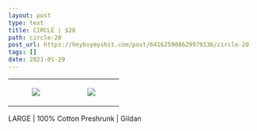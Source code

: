 ```yaml
---
layout: post
type: text
title: CIRCLE | $20
path: circle-20
post_url: https://heybuymyshit.com/post/641625908629979136/circle-20
tags: []
date: 2021-01-29
---
```




<table style="width:100%;"><tr><td style="vertical-align:top;">
      <figure class="tmblr-full" data-orig-height="2048" data-orig-width="1365" data-orig-src="https://concertshirts.netlify.app/shirts/0546/0546-01.jpg"><img src="https://64.media.tumblr.com/e660eb79106af7dd5cdb6c061a8c86b9/e5dd8ee39c9b2efb-5d/s540x810/a9ec6c4785fc0c5a6c3f6c2e247f6de4aaaf77a7.jpg" data-orig-height="2048" data-orig-width="1365" data-orig-src="https://concertshirts.netlify.app/shirts/0546/0546-01.jpg"/></figure></td>
    <td style="vertical-align:top;">
      <figure class="tmblr-full" data-orig-height="2048" data-orig-width="1365" data-orig-src="https://concertshirts.netlify.app/shirts/0546/0546-02.jpg"><img src="https://64.media.tumblr.com/2a26e41d3d5fce0f0437c77c634e6e3c/e5dd8ee39c9b2efb-ed/s540x810/6770126fb3cd91c7c33040f992fdcb412f55cf43.jpg" data-orig-height="2048" data-orig-width="1365" data-orig-src="https://concertshirts.netlify.app/shirts/0546/0546-02.jpg"/></figure></td>
  </tr></table><p>
  LARGE | 100% Cotton Preshrunk | Gildan
</p>

